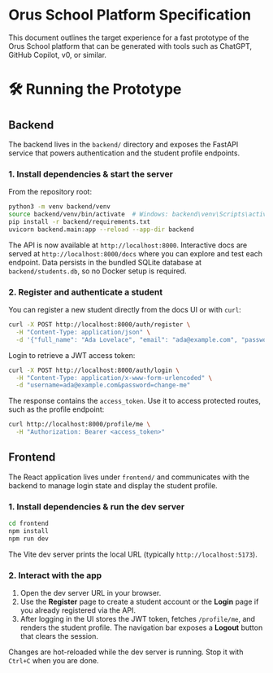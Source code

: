 # Orus School Platform Specification

This document outlines the target experience for a fast prototype of the Orus School platform that can be generated with tools such as ChatGPT, GitHub Copilot, v0, or similar.


# 🛠️ Running the Prototype

## Backend

The backend lives in the `backend/` directory and exposes the FastAPI service
that powers authentication and the student profile endpoints.

### 1. Install dependencies & start the server

From the repository root:

```bash
python3 -m venv backend/venv
source backend/venv/bin/activate  # Windows: backend\venv\Scripts\activate
pip install -r backend/requirements.txt
uvicorn backend.main:app --reload --app-dir backend
```

The API is now available at `http://localhost:8000`. Interactive docs are
served at `http://localhost:8000/docs` where you can explore and test each
endpoint. Data persists in the bundled SQLite database at
`backend/students.db`, so no Docker setup is required.

### 2. Register and authenticate a student

You can register a new student directly from the docs UI or with `curl`:

```bash
curl -X POST http://localhost:8000/auth/register \
  -H "Content-Type: application/json" \
  -d '{"full_name": "Ada Lovelace", "email": "ada@example.com", "password": "change-me"}'
```

Login to retrieve a JWT access token:

```bash
curl -X POST http://localhost:8000/auth/login \
  -H "Content-Type: application/x-www-form-urlencoded" \
  -d "username=ada@example.com&password=change-me"
```

The response contains the `access_token`. Use it to access protected routes,
such as the profile endpoint:

```bash
curl http://localhost:8000/profile/me \
  -H "Authorization: Bearer <access_token>"
```

## Frontend

The React application lives under `frontend/` and communicates with the
backend to manage login state and display the student profile.

### 1. Install dependencies & run the dev server

```bash
cd frontend
npm install
npm run dev
```

The Vite dev server prints the local URL (typically `http://localhost:5173`).

### 2. Interact with the app

1. Open the dev server URL in your browser.
2. Use the **Register** page to create a student account or the **Login** page
   if you already registered via the API.
3. After logging in the UI stores the JWT token, fetches `/profile/me`, and
   renders the student profile. The navigation bar exposes a **Logout** button
   that clears the session.

Changes are hot-reloaded while the dev server is running. Stop it with
`Ctrl+C` when you are done.

